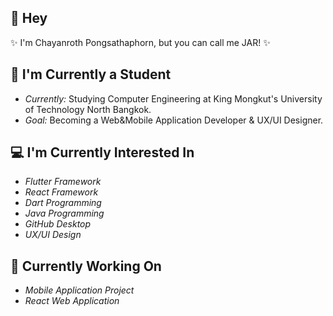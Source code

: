 <h2>👋 Hey</h2>
<p>✨ I'm Chayanroth Pongsathaphorn, but you can call me JAR! ✨</p>

<h2>📖 I'm Currently a Student</h2>
<ul>
  <li><i>Currently:</i> Studying Computer Engineering at King Mongkut's University of Technology North Bangkok.</li>
  <li><i>Goal:</i> Becoming a Web&Mobile Application Developer & UX/UI Designer.</li>
</ul>

<h2>💻 I'm Currently Interested In</h2>
<ul>
  <li><i>Flutter Framework</i></li>
  <li><i>React Framework</i></li>
  <li><i>Dart Programming</i></li>
  <li><i>Java Programming</i></li>
  <li><i>GitHub Desktop</i></li>
  <li><i>UX/UI Design</i></li>
</ul>

<h2>📂 Currently Working On</h2>
<ul>
  <li><i>Mobile Application Project</i></li>
  <li><i>React Web Application</i></li>
</ul>
